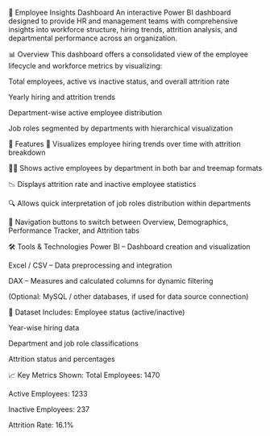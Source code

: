 👥 Employee Insights Dashboard
An interactive Power BI dashboard designed to provide HR and management teams with comprehensive insights into workforce structure, hiring trends, attrition analysis, and departmental performance across an organization.

📊 Overview
This dashboard offers a consolidated view of the employee lifecycle and workforce metrics by visualizing:

Total employees, active vs inactive status, and overall attrition rate

Yearly hiring and attrition trends

Department-wise active employee distribution

Job roles segmented by departments with hierarchical visualization

📌 Features
📅 Visualizes employee hiring trends over time with attrition breakdown

🧑‍💼 Shows active employees by department in both bar and treemap formats

📉 Displays attrition rate and inactive employee statistics

🔍 Allows quick interpretation of job roles distribution within departments

🧭 Navigation buttons to switch between Overview, Demographics, Performance Tracker, and Attrition tabs

🛠️ Tools & Technologies
Power BI – Dashboard creation and visualization

Excel / CSV – Data preprocessing and integration

DAX – Measures and calculated columns for dynamic filtering

(Optional: MySQL / other databases, if used for data source connection)

📁 Dataset Includes:
Employee status (active/inactive)

Year-wise hiring data

Department and job role classifications

Attrition status and percentages

📈 Key Metrics Shown:
Total Employees: 1470

Active Employees: 1233

Inactive Employees: 237

Attrition Rate: 16.1%
